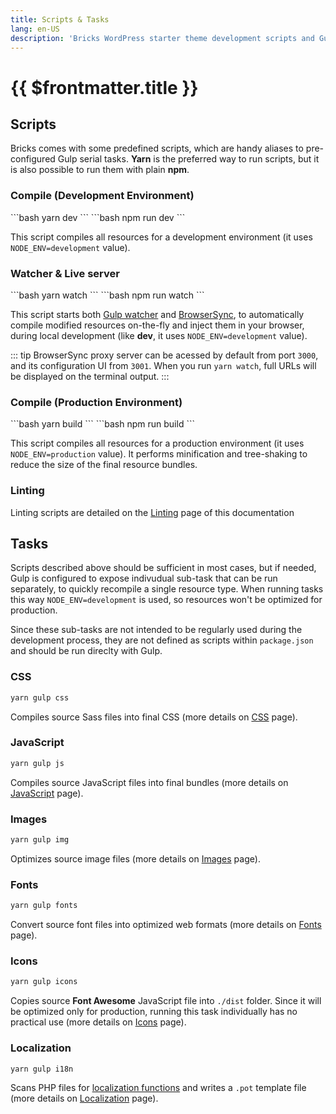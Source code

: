 ```yaml
---
title: Scripts & Tasks
lang: en-US
description: 'Bricks WordPress starter theme development scripts and Gulp tasks'
---
```


# {{ $frontmatter.title }}

## Scripts

Bricks comes with some predefined scripts, which are handy aliases to pre-configured Gulp serial tasks. **Yarn** is the preferred way to run scripts, but it is also possible to run them with plain **npm**.

### Compile (Development Environment)

<code-group>

<code-block title="Yarn" active> 
```bash
yarn dev
```
</code-block>

<code-block title="npm"> 
```bash
npm run dev
```
</code-block>

</code-group>

This script compiles all resources for a development environment (it uses `NODE_ENV=development` value).

### Watcher & Live server

<code-group>

<code-block title="Yarn" active> 
```bash
yarn watch
```
</code-block>

<code-block title="npm"> 
```bash
npm run watch
```
</code-block>

</code-group>

This script starts both [Gulp watcher](https://gulpjs.com/docs/en/getting-started/watching-files/) and [BrowserSync](https://www.browsersync.io/), to automatically compile modified resources on-the-fly and inject them in your browser, during local development (like **dev**, it uses `NODE_ENV=development` value).

::: tip
BrowserSync proxy server can be acessed by default from port `3000`, and its configuration UI from `3001`. When you run `yarn watch`, full URLs will be displayed on the terminal output.
:::

### Compile (Production Environment)

<code-group>

<code-block title="Yarn" active> 
```bash
yarn build
```
</code-block>

<code-block title="npm"> 
```bash
npm run build
```
</code-block>

</code-group>

This script compiles all resources for a production environment (it uses `NODE_ENV=production` value). It performs minification and tree-shaking to reduce the size of the final resource bundles.

### Linting

Linting scripts are detailed on the [Linting](/theme/linting/) page of this documentation

## Tasks

Scripts described above should be sufficient in most cases, but if needed, Gulp is configured to expose indivudual sub-task that can be run separately, to quickly recompile a single resource type. When running tasks this way `NODE_ENV=development` is used, so resources won't be optimized for production.

Since these sub-tasks are not intended to be regularly used during the development process, they are not defined as scripts within `package.json` and should be run direclty with Gulp.

### CSS

```bash
yarn gulp css
```

Compiles source Sass files into final CSS (more details on [CSS](/theme/css/) page).

### JavaScript

```bash
yarn gulp js
```

Compiles source JavaScript files into final bundles (more details on [JavaScript](/theme/javascript/) page).

### Images

```bash
yarn gulp img
```

Optimizes source image files (more details on [Images](/theme/images/) page).

### Fonts

```bash
yarn gulp fonts
```

Convert source font files into optimized web formats (more details on [Fonts](/theme/fonts/) page).

### Icons

```bash
yarn gulp icons
```

Copies source **Font Awesome** JavaScript file into `./dist` folder. Since it will be optimized only for production, running this task individually has no practical use (more details on [Icons](/theme/icons/) page).

### Localization

```bash
yarn gulp i18n
```

Scans PHP files for [localization functions](https://developer.wordpress.org/apis/handbook/internationalization/internationalization-functions/) and writes a `.pot` template file (more details on [Localization](/theme/localization/) page).

